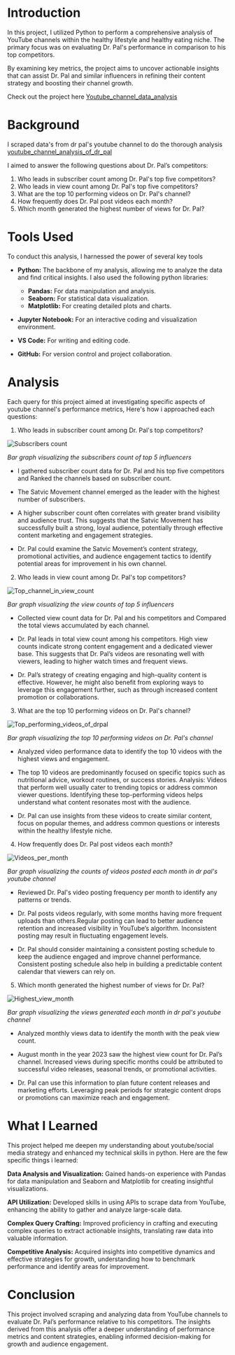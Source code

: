 # Introduction

In this project, I utilized Python to perform a comprehensive analysis of YouTube channels within the healthy lifestyle and healthy eating niche. The primary focus was on evaluating Dr. Pal's performance in comparison to his top competitors. 

By examining key metrics, the project aims to uncover actionable insights that can assist Dr. Pal and similar influencers in refining their content strategy and boosting their channel growth.

Check out the project here [Youtube_channel_data_analysis](/Youtube_channel_data_analysis.ipynb)

# Background

I scraped data's from dr pal's youtube channel to do the thorough analysis [youtube_channel_analysis_of_dr_pal](youtube_channel_analysis_of_dr_pal.csv)



I aimed to answer the following questions about Dr. Pal’s competitors:

1. Who leads in subscriber count among Dr. Pal's top five competitors?
2. Who leads in view count among Dr. Pal's top five competitors?
3. What are the top 10 performing videos on Dr. Pal's channel?
4. How frequently does Dr. Pal post videos each month?
5. Which month generated the highest number of views for Dr. Pal?

# Tools Used

To conduct this analysis, I harnessed the power of several key tools 

- **Python:** The backbone of my analysis, allowing me to analyze the data and find critical insights. I also used the following python libraries:

    -   **Pandas:** For data manipulation and analysis.
    -   **Seaborn:** For statistical data visualization.
    -   **Matplotlib:** For creating detailed plots and charts.
- **Jupyter Notebook:** For an interactive coding and visualization environment.
- **VS Code:** For writing and editing code.
- **GitHub:** For version control and project collaboration.

# Analysis

Each query for this project aimed at investigating specific aspects of youtube channel's performance metrics, Here's how i approached each questions:

1. Who leads in subscriber count among Dr. Pal's top competitors?

![Subscribers count](https://github.com/user-attachments/assets/e4b66c7c-6e36-493d-9eb3-3af4a9d4d139)

*Bar graph visualizing the subscribers count of top 5 influencers*

- I gathered subscriber count data for Dr. Pal and his top five competitors and Ranked the channels based on subscriber count.

- The Satvic Movement channel emerged as the leader with the highest number of subscribers.

- A higher subscriber count often correlates with greater brand visibility and audience trust. This suggests that the Satvic Movement has successfully built a strong, loyal audience, potentially through effective content marketing and engagement strategies.

- Dr. Pal could examine the Satvic Movement’s content strategy, promotional activities, and audience engagement tactics to identify potential areas for improvement in his own channel.

2. Who leads in view count among Dr. Pal's top competitors?


![Top_channel_in_view_count](assets\Top_views_among_competitors.png)

*Bar graph visualizing the view counts of top 5 influencers*


- Collected view count data for Dr. Pal and his competitors and Compared the total views accumulated by each channel.


- Dr. Pal leads in total view count among his competitors. High view counts indicate strong content engagement and a dedicated viewer base. This suggests that Dr. Pal’s videos are resonating well with viewers, leading to higher watch times and frequent views.

- Dr. Pal’s strategy of creating engaging and high-quality content is effective. However, he might also benefit from exploring ways to leverage this engagement further, such as through increased content promotion or collaborations.

3. What are the top 10 performing videos on Dr. Pal's channel?

![Top_performing_videos_of_drpal](assets\top_10_best_performing_videos_of_drpal.png)

*Bar graph visualizing the top 10 performing videos on Dr. Pal's channel*


- Analyzed video performance data to identify the top 10 videos with the highest views and engagement.


- The top 10 videos are predominantly focused on specific topics such as nutritional advice, workout routines, or success stories.
Analysis: Videos that perform well usually cater to trending topics or address common viewer questions. Identifying these top-performing videos helps understand what content resonates most with the audience.

- Dr. Pal can use insights from these videos to create similar content, focus on popular themes, and address common questions or interests within the healthy lifestyle niche.

4. How frequently does Dr. Pal post videos each month?

![Videos_per_month](assets\videos_per_month.png)

*Bar graph visualizing the counts of videos posted each month in dr pal's youtube channel*

- Reviewed Dr. Pal's video posting frequency per month to identify any patterns or trends.

- Dr. Pal posts videos regularly, with some months having more frequent uploads than others.Regular posting can lead to better audience retention and increased visibility in YouTube’s algorithm. Inconsistent posting may result in fluctuating engagement levels.

- Dr. Pal should consider maintaining a consistent posting schedule to keep the audience engaged and improve channel performance. Consistent posting schedule also help in building a predictable content calendar that viewers can rely on.

5. Which month generated the highest number of views for Dr. Pal?

![Highest_view_month](assets\drpal_video_views.png)

*Bar graph visualizing the views generated each month in dr pal's youtube channel*

- Analyzed monthly views data to identify the month with the peak view count.

- August month in the year 2023 saw the highest view count for Dr. Pal’s channel. Increased views during specific months could be attributed to successful video releases, seasonal trends, or promotional activities.

- Dr. Pal can use this information to plan future content releases and marketing efforts. Leveraging peak periods for strategic content drops or promotions can maximize reach and engagement.

# What I Learned

This project helped me deepen my understanding about youtube/social media strategy and enhanced my technical skills in python. Here are the few specific things i learned:

**Data Analysis and Visualization:** 
Gained hands-on experience with Pandas for data manipulation and Seaborn and Matplotlib for creating insightful visualizations.

**API Utilization:** 
Developed skills in using APIs to scrape data from YouTube, enhancing the ability to gather and analyze large-scale data.

**Complex Query Crafting:**
Improved proficiency in crafting and executing complex queries to extract actionable insights, translating raw data into valuable information.

**Competitive Analysis:**
Acquired insights into competitive dynamics and effective strategies for growth, understanding how to benchmark performance and identify areas for improvement.

# Conclusion

This project involved scraping and analyzing data from YouTube channels to evaluate Dr. Pal’s performance relative to his competitors. The insights derived from this analysis offer a deeper understanding of performance metrics and content strategies, enabling informed decision-making for growth and audience engagement.


